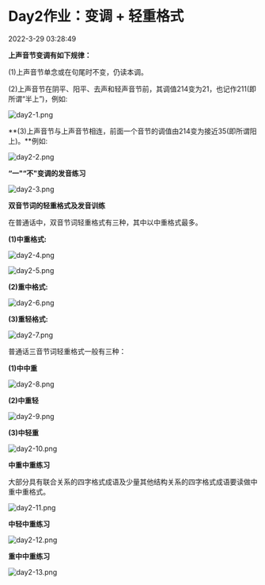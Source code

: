 # Day2作业：变调 + 轻重格式

 2022-3-29 03:28:49



**上声音节变调有如下规律：**

(1)上声音节单念或在句尾时不变，仍读本调。

(2)上声音节在阴平、阳平、去声和轻声音节前，其调值214变为21，也记作211(即所谓“半上”)，例如:

![day2-1.png](assets/day2-1.png)



**(3)上声音节与上声音节相连，前面一个音节的调值由214变为接近35(即所谓阳上)。**例如:

![day2-2.png](assets/day2-2.png)



**“一"“不"变调的发音练习**

![day2-3.png](assets/day2-3.png)



**双音节词的轻重格式及发音训练**

在普通话中，双音节词轻重格式有三种，其中以中重格式最多。

**(1)中重格式:**

![day2-4.png](assets/day2-4.png)

![day2-5.png](assets/day2-5.png)



**(2)重中格式:**

![day2-6.png](assets/day2-6.png)



**(3)重轻格式:**

![day2-7.png](assets/day2-7.png)



普通话三音节词轻重格式一般有三种：

**(1)中中重**

![day2-8.png](assets/day2-8.png)



**(2)中重轻**

![day2-9.png](assets/day2-9.png)



**(3)中轻重**

![day2-10.png](assets/day2-10.png)



**中重中重练习**

大部分具有联合关系的四字格式成语及少量其他结构关系的四字格式成语要读做中重中重格式。

![day2-11.png](assets/day2-11.png)



**中轻中重练习**

![day2-12.png](assets/day2-12.png)



**重中中重练习**

![day2-13.png](assets/day2-13.png)